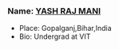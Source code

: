 ### Name: [YASH RAJ MANI](https://github.com/yashrajmani)
- Place: Gopalganj,Bihar,India
- Bio: Undergrad at VIT
